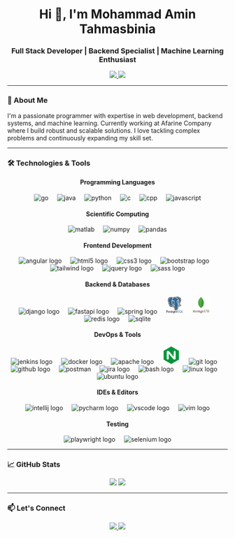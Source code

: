 <h1 align="center">Hi 👋, I'm Mohammad Amin Tahmasbinia</h1>
<h3 align="center">Full Stack Developer | Backend Specialist | Machine Learning Enthusiast</h3>

<p align="center">
  <a href="https://www.linkedin.com/company/afarine-ic/">
    <img src="https://img.shields.io/badge/-Afarine_Company-0077B5?style=flat&logo=Linkedin&logoColor=white"/>
  </a>
  <a href="mailto:mat.chenari.computer@gmail.com">
    <img src="https://img.shields.io/badge/-Email-D14836?style=flat&logo=Gmail&logoColor=white"/>
  </a>
</p>

---

### 🚀 About Me

I'm a passionate programmer with expertise in web development, backend systems, and machine learning. Currently working at Afarine Company where I build robust and scalable solutions. I love tackling complex problems and continuously expanding my skill set.

---

### 🛠️ Technologies & Tools

<div align="center">
  
#### Programming Languages
<div>
  <img src="https://cdn.jsdelivr.net/gh/devicons/devicon/icons/go/go-original.svg" height="40" alt="go" title="Go"/>
  <img width="12" />
  <img src="https://cdn.jsdelivr.net/gh/devicons/devicon/icons/java/java-original.svg" height="40" alt="java" title="Java"/>
  <img width="12" />
  <img src="https://cdn.jsdelivr.net/gh/devicons/devicon/icons/python/python-original.svg" height="40" alt="python" title="Python"/>
  <img width="12" />
  <img src="https://cdn.jsdelivr.net/gh/devicons/devicon/icons/c/c-original.svg" height="40" alt="c" title="C"/>
  <img width="12" />
  <img src="https://cdn.jsdelivr.net/gh/devicons/devicon/icons/cplusplus/cplusplus-original.svg" height="40" alt="cpp" title="C++"/>
  <img width="12" />
  <img src="https://cdn.jsdelivr.net/gh/devicons/devicon/icons/javascript/javascript-original.svg" height="40" alt="javascript" title="JavaScript"/>
</div>

#### Scientific Computing
<div>
  <img src="https://cdn.jsdelivr.net/gh/devicons/devicon/icons/matlab/matlab-original.svg" height="40" alt="matlab" title="MATLAB"/>
  <img width="12" />
  <img src="https://cdn.jsdelivr.net/gh/devicons/devicon/icons/numpy/numpy-original.svg" height="40" alt="numpy" title="NumPy"/>
  <img width="12" />
  <img src="https://cdn.jsdelivr.net/gh/devicons/devicon/icons/pandas/pandas-original.svg" height="40" alt="pandas" title="Pandas"/>
</div>

#### Frontend Development
<div>
  <img src="https://angular.io/assets/images/logos/angular/angular.svg" height="40" alt="angular logo" title="Angular"/>
  <img width="12" />
  <img src="https://cdn.jsdelivr.net/gh/devicons/devicon/icons/html5/html5-original.svg" height="40" alt="html5 logo" title="HTML5" />
  <img width="12" />
  <img src="https://cdn.jsdelivr.net/gh/devicons/devicon/icons/css3/css3-original.svg" height="40" alt="css3 logo" title="CSS3" />
  <img width="12" />
  <img src="https://cdn.jsdelivr.net/gh/devicons/devicon/icons/bootstrap/bootstrap-original.svg" height="40" alt="bootstrap logo" title="Bootstrap" />
  <img width="12" />
  <img src="https://www.vectorlogo.zone/logos/tailwindcss/tailwindcss-icon.svg" alt="tailwind logo" height="40" title="Tailwind CSS"/>  
  <img width="12" />
  <img src="https://cdn.jsdelivr.net/gh/devicons/devicon/icons/jquery/jquery-original.svg" height="40" alt="jquery logo" title="jQuery" />
  <img width="12" />
  <img src="https://cdn.jsdelivr.net/gh/devicons/devicon/icons/sass/sass-original.svg" height="40" alt="sass logo" title="Sass" />
</div>

#### Backend & Databases
<div>
  <img src="https://cdn.jsdelivr.net/gh/devicons/devicon/icons/django/django-plain.svg" height="40" alt="django logo" title="Django" />
  <img width="12" />
  <img src="https://cdn.jsdelivr.net/gh/devicons/devicon/icons/fastapi/fastapi-original.svg" height="40" alt="fastapi logo" title="FastAPI" />
  <img width="12" />
  <img src="https://cdn.jsdelivr.net/gh/devicons/devicon/icons/spring/spring-original.svg" height="40" alt="spring logo" title="Spring" />
  <img width="12" />
  <img src="https://raw.githubusercontent.com/devicons/devicon/master/icons/postgresql/postgresql-original-wordmark.svg" height="40" alt="postgresql logo" title="PostgreSQL" />
  <img width="12" />
  <img src="https://raw.githubusercontent.com/devicons/devicon/master/icons/mongodb/mongodb-original-wordmark.svg" alt="mongodb logo" height="40" title="MongoDB"/>
  <img width="12" />
  <img src="https://cdn.jsdelivr.net/gh/devicons/devicon/icons/redis/redis-original.svg" height="40" alt="redis logo" title="Redis" />
  <img width="12" />
  <img src="https://www.vectorlogo.zone/logos/sqlite/sqlite-icon.svg" alt="sqlite" width="40" height="40" title="SQLite"/>
</div>

#### DevOps & Tools
<div>
  <img src="https://www.vectorlogo.zone/logos/jenkins/jenkins-icon.svg" height="40" alt="jenkins logo" title="Jenkins"/>
  <img width="12" />
  <img src="https://cdn.jsdelivr.net/gh/devicons/devicon/icons/docker/docker-original.svg" height="40" alt="docker logo" title="Docker" />
  <img width="12" />
  <img src="https://cdn.jsdelivr.net/gh/devicons/devicon/icons/apache/apache-original.svg" height="40" alt="apache logo" title="Apache" />
  <img width="12" />
  <img src="https://raw.githubusercontent.com/devicons/devicon/master/icons/nginx/nginx-original.svg" alt="nginx logo" height="40" title="Nginx"/>
  <img width="12" />
  <img src="https://cdn.jsdelivr.net/gh/devicons/devicon/icons/git/git-original.svg" height="40" alt="git logo" title="Git" />
  <img width="12" />
  <img src="https://cdn.jsdelivr.net/gh/devicons/devicon/icons/github/github-original.svg" height="40" alt="github logo" title="GitHub" />
  <img width="12" />
  <img src="https://www.vectorlogo.zone/logos/getpostman/getpostman-icon.svg" alt="postman" width="40" height="40" title="Postman"/>
  <img width="12" />
  <img src="https://cdn.jsdelivr.net/gh/devicons/devicon/icons/jira/jira-original.svg" height="40" alt="jira logo" title="Jira" />
  <img width="12" />
  <img src="https://cdn.jsdelivr.net/gh/devicons/devicon/icons/bash/bash-original.svg" height="40" alt="bash logo" title="Bash" />
  <img width="12" />
  <img src="https://cdn.jsdelivr.net/gh/devicons/devicon/icons/linux/linux-original.svg" height="40" alt="linux logo" title="Linux" />
  <img width="12" />
  <img src="https://cdn.jsdelivr.net/gh/devicons/devicon/icons/ubuntu/ubuntu-plain.svg" height="40" alt="ubuntu logo" title="Ubuntu" />
</div>

#### IDEs & Editors
<div>
  <img src="https://cdn.jsdelivr.net/gh/devicons/devicon/icons/intellij/intellij-original.svg" height="40" alt="intellij logo" title="IntelliJ" />
  <img width="12" />
  <img src="https://cdn.jsdelivr.net/gh/devicons/devicon/icons/pycharm/pycharm-original.svg" height="40" alt="pycharm logo" title="PyCharm" />
  <img width="12" />
  <img src="https://cdn.jsdelivr.net/gh/devicons/devicon/icons/vscode/vscode-original.svg" height="40" alt="vscode logo" title="VS Code" />
  <img width="12" />
  <img src="https://cdn.jsdelivr.net/gh/devicons/devicon/icons/vim/vim-original.svg" height="40" alt="vim logo" title="Vim" />
</div>

#### Testing
<div>
  <img src="https://playwright.dev/python/img/playwright-logo.svg" height="40" alt="playwright logo" title="Playwright" />
  <img width="12" />
  <img src="https://cdn.jsdelivr.net/gh/devicons/devicon/icons/selenium/selenium-original.svg" height="40" alt="selenium logo" title="Selenium" />
</div>
</div>

---

### 📈 GitHub Stats

<p align="center">
  <img height="180em" src="https://github-readme-stats.vercel.app/api?username=yourusername&show_icons=true&theme=dark&include_all_commits=true&count_private=true"/>
  <img height="180em" src="https://github-readme-stats.vercel.app/api/top-langs/?username=yourusername&layout=compact&langs_count=8&theme=dark"/>
</p>

---

### 📫 Let's Connect

<p align="center">
  <a href="mailto:mat.chenari.computer@gmail.com">
    <img src="https://img.shields.io/badge/-Email-D14836?style=for-the-badge&logo=gmail&logoColor=white"/>
  </a>
  <a href="https://linkedin.com/in/yourprofile">
    <img src="https://img.shields.io/badge/-LinkedIn-0077B5?style=for-the-badge&logo=linkedin&logoColor=white"/>
  </a>
</p>